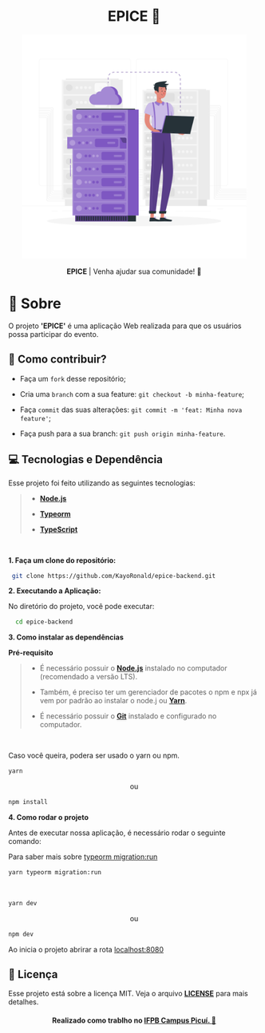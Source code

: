 <h1 align="center">
    <strong>EPICE 💜</strong>
</h1>

<p align="center">
    <img src="image/Server-rafiki.svg" alt="EPICE" width="450"/>
</p>

<p align="center"><b>EPICE</b> | Venha ajudar sua comunidade! 💜
</p>

# 📖 **Sobre**
O projeto **'EPICE'** é uma aplicação Web realizada para que os usuários possa participar do evento.


## 🤔 **Como contribuir?**

- Faça um `fork` desse repositório;
  
- Cria uma `branch` com a sua feature: `git checkout -b minha-feature`;
  
- Faça `commit` das suas alterações: `git commit -m 'feat: Minha nova feature'`;

- Faça push para a sua branch: `git push origin minha-feature`.

## **💻 Tecnologias e Dependência**

Esse projeto foi feito utilizando as seguintes tecnologias:

> - **[Node.js](https://nodejs.dev/)**
>
> - **[Typeorm](https://typeorm.io/#/)**
>
> - **[TypeScript](https://www.typescriptlang.org/)**

<br/>

**1. Faça um clone do repositório:**
```bash
 git clone https://github.com/KayoRonald/epice-backend.git
```

**2. Executando a Aplicação:**

No diretório do projeto, você pode executar:

```bash
  cd epice-backend
```

**3. Como instalar as dependências**
<!--ts-->
 **Pré-requisito**
 
<blockquote>

- É necessário possuir o **[Node.js](https://nodejs.org/en/)** instalado no computador (recomendado a versão LTS).

- Também, é preciso ter um gerenciador de pacotes o npm e npx já vem por padrão ao instalar o node.j ou **[Yarn](https://www.npmjs.com/package/yarn)**.

- É necessário possuir o **[Git](https://git-scm.com/)** instalado e configurado no computador.
  
</blockquote>

<br/>

Caso você queira, podera ser usado o yarn ou npm. 

```bash
yarn 
```
<p align="center">ou</p>

```bash
npm install
```

**4. Como rodar o projeto**

Antes de executar nossa aplicação, é necessário rodar o seguinte comando:

Para saber mais sobre [typeorm migration:run](https://typeorm.io/#/migrations/running-and-reverting-migrations)

```bash
yarn typeorm migration:run
```

<br />

```bash
yarn dev
```

<p align="center">ou</p>

```bash
npm dev
```
Ao inicia o projeto abrirar a rota [localhost:8080](http://localhost:8080/)


## 📝 **Licença**
Esse projeto está sobre a licença MIT. Veja o arquivo **[LICENSE](LICENSE)** para mais detalhes.

<h4 align="center">
    <b>Realizado como trablho no <a href="https://www.ifpb.edu.br/picui">IFPB Campus Picuí. 💜</a></b>
</h4>
